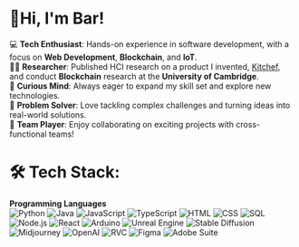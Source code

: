 # 👋Hi, I'm Bar! 

💻 **Tech Enthusiast**: Hands-on experience in software development, with a focus on **Web Development**, **Blockchain**, and **IoT**. </br>
🧑‍🔬 **Researcher**:  Published HCI research on a product I invented, [Kitchef](https://dl.acm.org/doi/10.1145/3613905.3650970), and conduct **Blockchain** research at the **University of Cambridge**. </br>
🧠 **Curious Mind**: Always eager to expand my skill set and explore new technologies. </br>
🎯 **Problem Solver**: Love tackling complex challenges and turning ideas into real-world solutions. </br>
🤝 **Team Player**: Enjoy collaborating on exciting projects with cross-functional teams! </br>

# 🛠️ Tech Stack:

**Programming Languages**  
![Python](https://img.shields.io/badge/-Python-3776AB?logo=python&logoColor=white&style=flat) ![Java](https://img.shields.io/badge/-Java-007396?logo=java&logoColor=white&style=flat) ![JavaScript](https://img.shields.io/badge/-JavaScript-F7DF1E?logo=javascript&logoColor=black&style=flat) ![TypeScript](https://img.shields.io/badge/-TypeScript-007ACC?logo=typescript&logoColor=white&style=flat) ![HTML](https://img.shields.io/badge/-HTML5-E34F26?logo=html5&logoColor=white&style=flat) ![CSS](https://img.shields.io/badge/-CSS3-1572B6?logo=css3&logoColor=white&style=flat) ![SQL](https://img.shields.io/badge/-SQL-4479A1?logo=postgresql&logoColor=white&style=flat) ![Node.js](https://img.shields.io/badge/-Node.js-339933?logo=nodedotjs&logoColor=white&style=flat) ![React](https://img.shields.io/badge/-React-61DAFB?logo=react&logoColor=black&style=flat) ![Arduino](https://img.shields.io/badge/-Arduino-00979D?logo=arduino&logoColor=white&style=flat) ![Unreal Engine](https://img.shields.io/badge/-Unreal_Engine-0E1128?logo=unrealengine&logoColor=white&style=flat) ![Stable Diffusion](https://img.shields.io/badge/-Stable_Diffusion-8E24AA?logoColor=white&style=flat) ![Midjourney](https://img.shields.io/badge/-Midjourney-0055FF?logoColor=white&style=flat) ![OpenAI](https://img.shields.io/badge/-OpenAI-412991?logo=openai&logoColor=white&style=flat) ![RVC](https://img.shields.io/badge/-RVC-009688?logoColor=white&style=flat) ![Figma](https://img.shields.io/badge/-Figma-F24E1E?logo=figma&logoColor=white&style=flat) ![Adobe Suite](https://img.shields.io/badge/-Adobe_Suite-FF0000?logo=adobe&logoColor=white&style=flat)


